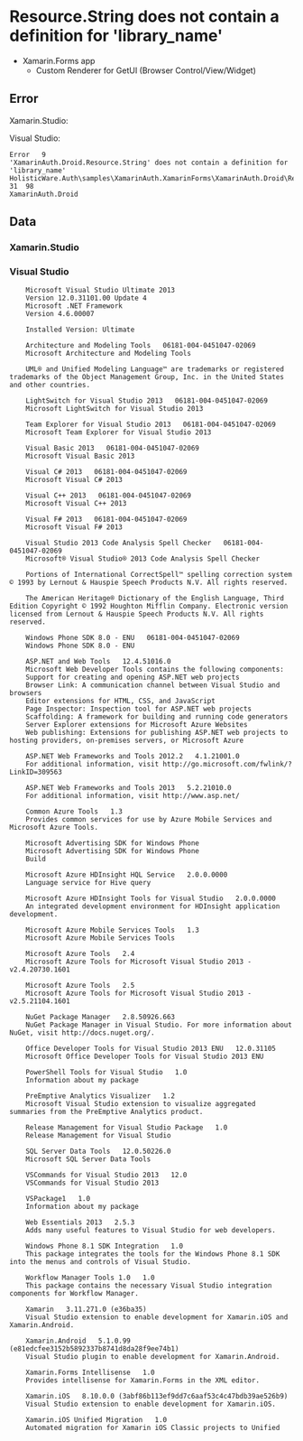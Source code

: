 # Resource.String does not contain a definition for 'library_name'

*	Xamarin.Forms app
	* Custom Renderer for GetUI (Browser Control/View/Widget)



## Error

Xamarin.Studio:


Visual Studio:


    Error	9	
    'XamarinAuth.Droid.Resource.String' does not contain a definition for 'library_name'	
    HolisticWare.Auth\samples\XamarinAuth.XamarinForms\XamarinAuth.Droid\Resources\Resource.Designer.cs	31	98	
    XamarinAuth.Droid

## Data

### Xamarin.Studio




### Visual Studio

		Microsoft Visual Studio Ultimate 2013
		Version 12.0.31101.00 Update 4
		Microsoft .NET Framework
		Version 4.6.00007

		Installed Version: Ultimate

		Architecture and Modeling Tools   06181-004-0451047-02069
		Microsoft Architecture and Modeling Tools
		    
		UML® and Unified Modeling Language™ are trademarks or registered trademarks of the Object Management Group, Inc. in the United States and other countries.

		LightSwitch for Visual Studio 2013   06181-004-0451047-02069
		Microsoft LightSwitch for Visual Studio 2013

		Team Explorer for Visual Studio 2013   06181-004-0451047-02069
		Microsoft Team Explorer for Visual Studio 2013

		Visual Basic 2013   06181-004-0451047-02069
		Microsoft Visual Basic 2013

		Visual C# 2013   06181-004-0451047-02069
		Microsoft Visual C# 2013

		Visual C++ 2013   06181-004-0451047-02069
		Microsoft Visual C++ 2013

		Visual F# 2013   06181-004-0451047-02069
		Microsoft Visual F# 2013

		Visual Studio 2013 Code Analysis Spell Checker   06181-004-0451047-02069
		Microsoft® Visual Studio® 2013 Code Analysis Spell Checker

		Portions of International CorrectSpell™ spelling correction system © 1993 by Lernout & Hauspie Speech Products N.V. All rights reserved.

		The American Heritage® Dictionary of the English Language, Third Edition Copyright © 1992 Houghton Mifflin Company. Electronic version licensed from Lernout & Hauspie Speech Products N.V. All rights reserved.

		Windows Phone SDK 8.0 - ENU   06181-004-0451047-02069
		Windows Phone SDK 8.0 - ENU

		ASP.NET and Web Tools   12.4.51016.0
		Microsoft Web Developer Tools contains the following components:
		Support for creating and opening ASP.NET web projects
		Browser Link: A communication channel between Visual Studio and browsers
		Editor extensions for HTML, CSS, and JavaScript
		Page Inspector: Inspection tool for ASP.NET web projects
		Scaffolding: A framework for building and running code generators
		Server Explorer extensions for Microsoft Azure Websites
		Web publishing: Extensions for publishing ASP.NET web projects to hosting providers, on-premises servers, or Microsoft Azure

		ASP.NET Web Frameworks and Tools 2012.2   4.1.21001.0
		For additional information, visit http://go.microsoft.com/fwlink/?LinkID=309563

		ASP.NET Web Frameworks and Tools 2013   5.2.21010.0
		For additional information, visit http://www.asp.net/

		Common Azure Tools   1.3
		Provides common services for use by Azure Mobile Services and Microsoft Azure Tools.

		Microsoft Advertising SDK for Windows Phone   
		Microsoft Advertising SDK for Windows Phone
		Build 

		Microsoft Azure HDInsight HQL Service   2.0.0.0000
		Language service for Hive query

		Microsoft Azure HDInsight Tools for Visual Studio   2.0.0.0000
		An integrated development environment for HDInsight application development.

		Microsoft Azure Mobile Services Tools   1.3
		Microsoft Azure Mobile Services Tools

		Microsoft Azure Tools   2.4
		Microsoft Azure Tools for Microsoft Visual Studio 2013 - v2.4.20730.1601

		Microsoft Azure Tools   2.5
		Microsoft Azure Tools for Microsoft Visual Studio 2013 - v2.5.21104.1601

		NuGet Package Manager   2.8.50926.663
		NuGet Package Manager in Visual Studio. For more information about NuGet, visit http://docs.nuget.org/.

		Office Developer Tools for Visual Studio 2013 ENU   12.0.31105
		Microsoft Office Developer Tools for Visual Studio 2013 ENU

		PowerShell Tools for Visual Studio   1.0
		Information about my package

		PreEmptive Analytics Visualizer   1.2
		Microsoft Visual Studio extension to visualize aggregated summaries from the PreEmptive Analytics product.

		Release Management for Visual Studio Package   1.0
		Release Management for Visual Studio

		SQL Server Data Tools   12.0.50226.0
		Microsoft SQL Server Data Tools

		VSCommands for Visual Studio 2013   12.0
		VSCommands for Visual Studio 2013

		VSPackage1   1.0
		Information about my package

		Web Essentials 2013   2.5.3
		Adds many useful features to Visual Studio for web developers.

		Windows Phone 8.1 SDK Integration   1.0
		This package integrates the tools for the Windows Phone 8.1 SDK into the menus and controls of Visual Studio.

		Workflow Manager Tools 1.0   1.0
		This package contains the necessary Visual Studio integration components for Workflow Manager.

		Xamarin   3.11.271.0 (e36ba35)
		Visual Studio extension to enable development for Xamarin.iOS and Xamarin.Android.

		Xamarin.Android   5.1.0.99 (e81edcfee3152b5892337b8741d8da28f9ee74b1)
		Visual Studio plugin to enable development for Xamarin.Android.

		Xamarin.Forms Intellisense   1.0
		Provides intellisense for Xamarin.Forms in the XML editor.

		Xamarin.iOS   8.10.0.0 (3abf86b113ef9dd7c6aaf53c4c47bdb39ae526b9)
		Visual Studio extension to enable development for Xamarin.iOS.

		Xamarin.iOS Unified Migration   1.0
		Automated migration for Xamarin iOS Classic projects to Unified